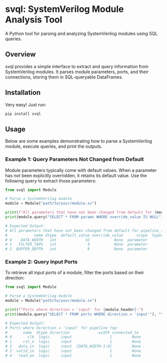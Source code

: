 # svql: SystemVerilog Module Analysis Tool

A Python tool for parsing and analyzing SystemVerilog modules using SQL queries.

## Overview

svql provides a simple interface to extract and query information from SystemVerilog modules. It parses module parameters, ports, and their connections, storing them in SQL-queryable DataFrames.

## Installation

Very easy! Just run:

```bash
pip install svql
```

## Usage

Below are some examples demonstrating how to parse a SystemVerilog module, execute queries, and print the outputs.

### Example 1: Query Parameters Not Changed from Default

Module parameters typically come with default values. When a parameter has not been explicitly overridden, it retains its default value. Use the following query to extract those parameters:

```python
from svql import Module

# Parse a SystemVerilog module
module = Module("path/to/your/module.sv")

print(f"All parameters that have not been changed from default for {module.header}:")
print(module.query("SELECT * FROM params WHERE override_value IS NULL"), "\n")

# Expected Output:
# All parameters that have not been changed from default for pipeline_top:
#            name dtype  default_value override_value      scope  typed_param
# 0    DATA_WIDTH   int             32           None  parameter            0
# 1   FILTER_TAPS   int              4           None  parameter            0
# 2  BUFFER_DEPTH   int              8           None  parameter            0
```

### Example 2: Query Input Ports

To retrieve all input ports of a module, filter the ports based on their direction:

```python
from svql import Module

# Parse a SystemVerilog module
module = Module("path/to/your/module.sv")

print(f"Ports where direction = 'input' for {module.header}:")
print(module.query("SELECT * FROM ports WHERE direction = 'input'"), "\n")

# Expected Output:
# Ports where direction = 'input' for pipeline_top:
#       name  dtype direction             width connected_to
# 0       clk  logic     input                 1         None
# 1     rst_n  logic     input                 1         None
# 2   data_in  logic     input  [DATA_WIDTH-1:0]         None
# 3  valid_in  logic     input                 1         None
# 4   read_en  logic     input                 1         None
```
